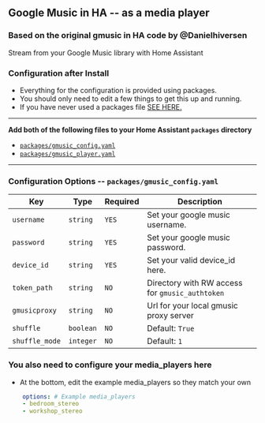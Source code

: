 ## Google Music in HA -- as a media player

### Based on the original gmusic in HA code by @Danielhiversen  
Stream from your Google Music library with Home Assistant  

### Configuration after Install
- Everything for the configuration is provided using packages.
- You should only need to edit a few things to get this up and running.
- If you have never used a packages file [SEE HERE.](https://www.home-assistant.io/docs/configuration/packages/#create-a-packages-folder)  

---
**Add both of the following files to your Home Assistant `packages` directory**  
 - [`packages/gmusic_config.yaml`](https://github.com/tprelog/homeassistant-gmusic_player/blob/master/packages/gmusic_config.yaml)
 - [`packages/gmusic_player.yaml`](https://github.com/tprelog/homeassistant-gmusic_player/blob/master/packages/gmusic_player.yaml)

---
### Configuration Options -- ` packages/gmusic_config.yaml `

Key | Type | Required | Description
--- | --- | --- | ---
`username` | `string` | `YES` | Set your google music username.
`password` | `string` | `YES` | Set your google music password.
`device_id`| `string` | `YES` | Set your valid device_id here.
`token_path` | `string` | `NO` | Directory with RW access for `gmusic_authtoken`
`gmusicproxy` | `string` | `NO` | Url for your local gmusic proxy server
`shuffle` | `boolean` | `NO` | Default: `True`
`shuffle_mode` | `integer` | `NO` | Default: `1`


### You also need to configure your media_players here
 - At the bottom, edit the example media_players so they match your own

```yaml
    options: # Example media_players
    - bedroom_stereo
    - workshop_stereo
```
